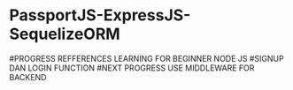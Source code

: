 # PassportJS-ExpressJS-SequelizeORM

#PROGRESS REFFERENCES LEARNING FOR BEGINNER NODE JS
#SIGNUP DAN LOGIN FUNCTION
#NEXT PROGRESS USE MIDDLEWARE FOR BACKEND
